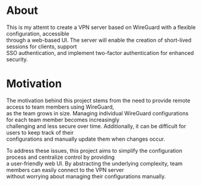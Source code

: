 # About

This is my attemt to create a VPN server based on WireGuard with a flexible configuration, accessible  
through a web-based UI. The server will enable the creation of short-lived sessions for clients, support  
SSO authentication, and implement two-factor authentication for enhanced security.

# Motivation

The motivation behind this project stems from the need to provide remote access to team members using WireGuard,  
as the team grows in size. Managing individual WireGuard configurations for each team member becomes increasingly  
challenging and less secure over time. Additionally, it can be difficult for users to keep track of their  
configurations and manually update them when changes occur.

To address these issues, this project aims to simplify the configuration process and centralize control by providing  
a user-friendly web UI. By abstracting the underlying complexity, team members can easily connect to the VPN server  
without worrying about managing their configurations manually.

